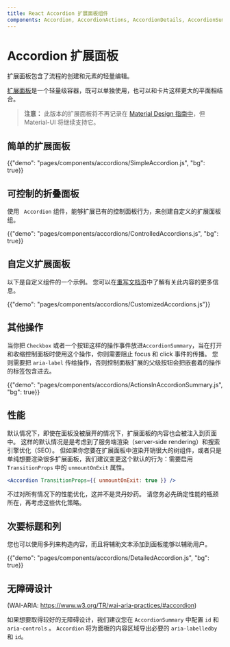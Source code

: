 ```yaml
---
title: React Accordion 扩展面板组件
components: Accordion, AccordionActions, AccordionDetails, AccordionSummary
---
```


# Accordion 扩展面板

<p class="description">扩展面板包含了流程的创建和元素的轻量编辑。</p>

[扩展面板](https://material.io/archive/guidelines/components/accordions.html)是一个轻量级容器，既可以单独使用，也可以和卡片这样更大的平面相结合。

> **注意：** 此版本的扩展面板将不再记录在 [Material Design 指南中](https://material.io/)，但 Material-UI 将继续支持它。

## 简单的扩展面板

{{"demo": "pages/components/accordions/SimpleAccordion.js", "bg": true}}

## 可控制的折叠面板

使用 ` Accordion` 组件，能够扩展已有的控制面板行为，来创建自定义的扩展面板组。

{{"demo": "pages/components/accordions/ControlledAccordions.js", "bg": true}}

## 自定义扩展面板

以下是自定义组件的一个示例。 您可以在[重写文档页](/customization/components/)中了解有关此内容的更多信息。

{{"demo": "pages/components/accordions/CustomizedAccordions.js"}}

## 其他操作

当你把 `Checkbox` 或者一个按钮这样的操作事件放进`AccordionSummary`，当在打开和收缩控制面板时使用这个操作，你则需要阻止 focus 和 click 事件的传播。 您则需要把 `aria-label` 传给操作，否则控制面板扩展的父级按钮会把嵌套着的操作的标签包含进去。

{{"demo": "pages/components/accordions/ActionsInAccordionSummary.js", "bg": true}}

## 性能

默认情况下，即使在面板没被展开的情况下，扩展面板的内容也会被注入到页面中。 这样的默认情况是是考虑到了服务端渲染（server-side rendering）和搜索引擎优化（SEO）。 但如果你您要在扩展面板中渲染开销很大的树组件，或者只是单纯想要渲染很多扩展面板，我们建议变更这个默认的行为：需要启用 `TransitionProps` 中的 `unmountOnExit` 属性。

```jsx
<Accordion TransitionProps={{ unmountOnExit: true }} />
```

不过对所有情况下的性能优化，这并不是灵丹妙药。 请您务必先确定性能的瓶颈所在，再考虑这些优化策略。

## 次要标题和列

您也可以使用多列来构造内容，而且将辅助文本添加到面板能够以辅助用户。

{{"demo": "pages/components/accordions/DetailedAccordion.js", "bg": true}}

## 无障碍设计

(WAI-ARIA: https://www.w3.org/TR/wai-aria-practices/#accordion)

如果想要取得较好的无障碍设计，我们建议您在 `AccordionSummary` 中配置 `id` 和 `aria-controls` 。 `Accordion` 将为面板的内容区域导出必要的 `aria-labelledby` 和 `id`。